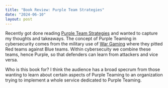 ```yaml
---
title: "Book Review: Purple Team Strategies"
date: "2024-06-10"
layout: post
---
```


Recently got done reading [Purple Team Strategies](https://www.packtpub.com/product/purple-team-strategies/9781801074292) and wanted to capture my thoughts and takeaways.  The concept of Purple Teaming in cybersecurity comes from the military use of [War Gaming](https://en.wikipedia.org/wiki/Sigma_I-67_and_II-67_war_games) where they pitted Red teams against Blue teams.  Within cybersecuity we combine these teams, hence Purple, so that defenders can learn from attackers and vice versa.


Who is this book for?  I think the audience has a broad specrum from those wanting to learn about certain aspects of Purple Teaming to an organization trying to implement a whole service dedicated to Purple Teaming.
